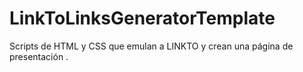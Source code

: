 # LinkToLinksGeneratorTemplate
Scripts de HTML y CSS que emulan a LINKTO y crean una página de presentación .
